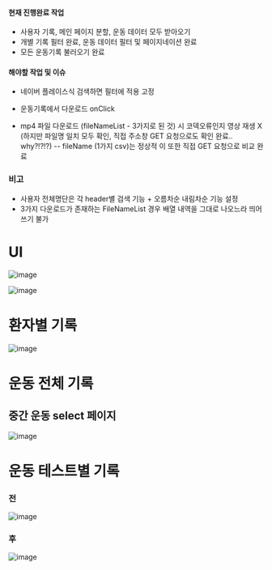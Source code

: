 #### 현재 진행완료 작업 
- 사용자 기록, 메인 페이지 분할, 운동 데이터 모두 받아오기 
- 개별 기록 필터 완료, 운동 데이터 필터 및 페이지네이션 완료
- 모든 운동기록 불러오기 완료

#### 해야할 작업 및 이슈
- 네이버 플레이스식 검색하면 필터에 적용 고정
- 운동기록에서 다운로드 onClick

- mp4 파일 다운로드 (fileNameList - 3가지로 된 것) 시 코덱오류인지 영상 재생 X (하지만 파일명 일치 모두 확인, 직접 주소창 GET 요청으로도 확인 완료.. why?!?!?)
-- fileName (1가지 csv)는 정상적 이 또한 직접 GET 요청으로 비교 완료



### 비고
- 사용자 전체명단은 각 header별 검색 기능 + 오름차순 내림차순 기능 설정
- 3가지 다운로드가 존재하는 FileNameList 경우 배열 내역을 그대로 나오느라 띄어쓰기 불가 



# UI

![image](https://user-images.githubusercontent.com/38232501/219429385-796aa29e-5812-458d-82dc-6de6f7bc4502.png)

![image](https://user-images.githubusercontent.com/38232501/219429448-70a6c9bf-4966-47f3-9c7d-8104db9f4bc0.png)


# 환자별 기록

![image](https://user-images.githubusercontent.com/38232501/219430124-f9a454a8-ddcb-4c56-b6ca-80e3f5017d7a.png)


# 운동 전체 기록

## 중간 운동 select 페이지

![image](https://user-images.githubusercontent.com/38232501/219856446-3ca2eb25-0e08-432b-a29b-de5acc708660.png)


# 운동 테스트별 기록 

###  전

![image](https://user-images.githubusercontent.com/38232501/219429492-568b7940-af45-4af5-b1ac-3f1edd45cce7.png)


### 후 

![image](https://user-images.githubusercontent.com/38232501/219856462-c79fb175-41ab-439c-b7b3-19478b0b7439.png)
